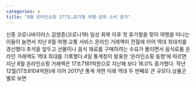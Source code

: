 ```yaml
---
categories: e
title: "8월 온라인쇼핑 177조…휴가철 여행·문화 소비 증가"
---
```

 신종 코로나바이러스 감염증(코로나19) 일상 회복 이후 첫 휴가철을 맞아 여행을 떠나는 이들이 늘면서 지난 8월 여행·교통 서비스 온라인 거래액이 전월에 이어 역대 최대치를 경신했다.추석을 앞두고 선물이나 음식 재료를 구매하려는 수요가 몰리면서 음식료품 온라인 거래액도 역대 최대를 기록했다.4일 통계청이 발표한 ‘온라인쇼핑 동향’에 따르면 지난 8월 온라인쇼핑 거래액은 17조7181억원으로 지난해 보다 16.0% 증가했다. 작년 12월(17조8104억원)에 이어 2017년 통계 개편 이래 역대 두 번째로 큰 규모다.상품군별로 보면
